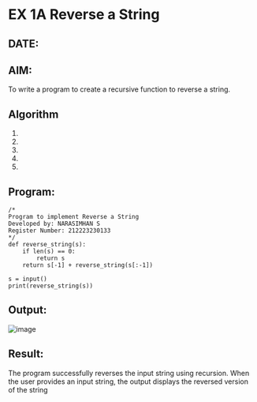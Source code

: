 # EX 1A Reverse a String
## DATE:
## AIM:
To write a program to create a recursive function to reverse a string.

## Algorithm
1. 
2. 
3. 
4.  
5.   

## Program:
```
/*
Program to implement Reverse a String
Developed by: NARASIMHAN S
Register Number: 212223230133 
*/
def reverse_string(s):
    if len(s) == 0:
        return s
    return s[-1] + reverse_string(s[:-1])

s = input() 
print(reverse_string(s))
```

## Output:
![image](https://github.com/user-attachments/assets/cd044439-4c1d-402a-a6cd-e53d7b0657c8)


## Result:
The program successfully reverses the input string using recursion. When the user provides an input string, the output displays the reversed version of the string
